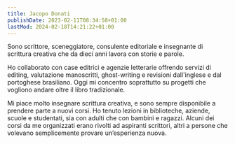 ```yaml
---
title: Jacopo Donati
publishDate: 2023-02-11T08:34:58+01:00
lastMod: 2024-02-18T14:21:22+01:00
---
```


Sono scrittore, sceneggiatore, consulente editoriale e insegnante di scrittura creativa che da dieci anni lavora con storie e parole.

Ho collaborato con case editrici e agenzie letterarie offrendo servizi di editing, valutazione manoscritti, ghost-writing e revisioni dall'inglese e dal portoghese brasiliano. Oggi mi concentro soprattutto su progetti che vogliono andare oltre il libro tradizionale.

Mi piace molto insegnare scrittura creativa, e sono sempre disponibile a prendere parte a nuovi corsi. Ho tenuto lezioni in biblioteche, aziende, scuole e studentati, sia con adulti che con bambini e ragazzi. Alcuni dei corsi da me organizzati erano rivolti ad aspiranti scrittori, altri a persone che volevano semplicemente provare un’esperienza nuova.</p>
